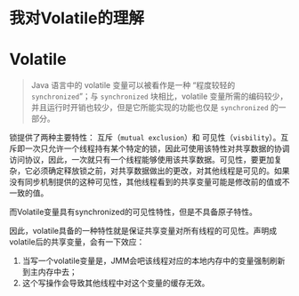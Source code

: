 # 我对Volatile的理解


# Volatile 
> Java 语言中的 volatile 变量可以被看作是一种 “程度较轻的 `synchronized`”；与 `synchronized` 块相比，volatile 变量所需的编码较少，并且运行时开销也较少，但是它所能实现的功能也仅是 `synchronized` 的一部分。

锁提供了两种主要特性： 互斥（`mutual exclusion`）和 可见性（`visbility`）。互斥即一次只允许一个线程持有某个特定的锁，因此可使用该特性对共享数据的协调访问协议，因此，一次就只有一个线程能够使用该共享数据。可见性，要更加复杂，它必须确定释放锁之前，对共享数据做出的更改，对其他线程是可见的。如果没有同步机制提供的这种可见性，其他线程看到的共享变量可能是修改前的值或不一致的值。

而Volatile变量具有synchronized的可见性特性，但是不具备原子特性。

因此，volatile具备的一种特性就是保证共享变量对所有线程的可见性。声明成volatile后的共享变量，会有一下效应：
1. 当写一个volatile变量是，JMM会吧该线程对应的本地内存中的变量强制刷新到主内存中去；
2. 这个写操作会导致其他线程中对这个变量的缓存无效。




















